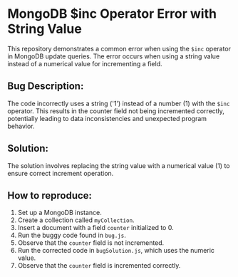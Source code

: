 # MongoDB $inc Operator Error with String Value

This repository demonstrates a common error when using the `$inc` operator in MongoDB update queries.  The error occurs when using a string value instead of a numerical value for incrementing a field.

## Bug Description:
The code incorrectly uses a string ('1') instead of a number (1) with the `$inc` operator. This results in the counter field not being incremented correctly, potentially leading to data inconsistencies and unexpected program behavior.

## Solution:
The solution involves replacing the string value with a numerical value (1) to ensure correct increment operation.

## How to reproduce:
1.  Set up a MongoDB instance.
2.  Create a collection called `myCollection`.
3.  Insert a document with a field `counter` initialized to 0.
4.  Run the buggy code found in `bug.js`.
5.  Observe that the `counter` field is not incremented.
6.  Run the corrected code in `bugSolution.js`, which uses the numeric value.
7. Observe that the `counter` field is incremented correctly.

